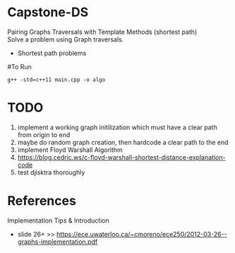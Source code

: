 # Capstone-DS

Pairing Graphs Traversals with Template Methods (shortest path)
<br>
Solve a problem using Graph traversals. 
- Shortest path problems

#To Run
```
g++ -std=c++11 main.cpp -o algo
```

# TODO
1. implement a working graph initilization which must have a clear path from origin to end
  1. maybe do random graph creation, then hardcode a clear path to the end
2. implement Floyd Warshall Algorithm
  1. https://blog.cedric.ws/c-floyd-warshall-shortest-distance-explanation-code
3. test djisktra thoroughly


# References
Implementation Tips & Introduction 
- slide 26+ >> https://ece.uwaterloo.ca/~cmoreno/ece250/2012-03-26--graphs-implementation.pdf
